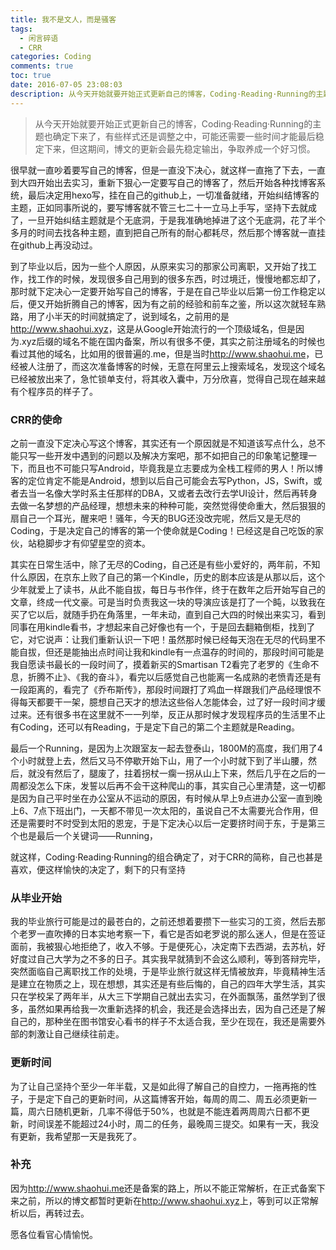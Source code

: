 ```yaml
---
title: 我不是文人，而是骚客
tags:
  - 闲言碎语
  - CRR
categories: Coding
comments: true
toc: true
date: 2016-07-05 23:08:03
description: 从今天开始就要开始正式更新自己的博客，Coding·Reading·Running的主题也确定下来了，有些样式还是调整之中，可能还需要一些时间才能最后稳定下来，但这期间，博文的更新会最先稳定输出，争取养成一个好习惯。
---
```



> 从今天开始就要开始正式更新自己的博客，Coding·Reading·Running的主题也确定下来了，有些样式还是调整之中，可能还需要一些时间才能最后稳定下来，但这期间，博文的更新会最先稳定输出，争取养成一个好习惯。
<!-- more -->

很早就一直吵着要写自己的博客，但是一直没下决心，就这样一直拖了下去，一直到大四开始出去实习，重新下狠心一定要写自己的博客了，然后开始各种找博客系统，最后决定用hexo写，挂在自己的github上，一切准备就绪，开始纠结博客的主题，正如同事所说的，要写博客就不管三七二十一立马上手写，坚持下去就成了，一旦开始纠结主题就是个无底洞，于是我准确地掉进了这个无底洞，花了半个多月的时间去找各种主题，直到把自己所有的耐心都耗尽，然后那个博客就一直挂在github上再没动过。

到了毕业以后，因为一些个人原因，从原来实习的那家公司离职，又开始了找工作，找工作的时候，发现很多自己用到的很多东西，时过境迁，慢慢地都忘却了，那时就下定决心一定要开始写自己的博客，于是在自己毕业以后第一份工作稳定以后，便又开始折腾自己的博客，因为有之前的经验和前车之鉴，所以这次就轻车熟路，用了小半天的时间就搞定了，说到域名，之前用的是<http://www.shaohui.xyz>，这是从Google开始流行的一个顶级域名，但是因为.xyz后缀的域名不能在国内备案，所以有很多不便，其实之前注册域名的时候也看过其他的域名，比如用的很普遍的.me，但是当时<http://www.shaohui.me>，已经被人注册了，而这次准备博客的时候，无意在阿里云上搜索域名，发现这个域名已经被放出来了，急忙锁单支付，将其收入囊中，万分欣喜，觉得自己现在越来越有个程序员的样子了。

### CRR的使命

之前一直没下定决心写这个博客，其实还有一个原因就是不知道该写点什么，总不能只写一些开发中遇到的问题以及解决方案吧，那不如把自己的印象笔记整理一下，而且也不可能只写Android，毕竟我是立志要成为全栈工程师的男人！所以博客的定位肯定不能是Android，想到以后自己可能会去写Python，JS，Swift，或者去当一名像大学时系主任那样的DBA，又或者去改行去学UI设计，然后再转身去做一名梦想的产品经理，想想未来的种种可能，突然觉得使命重大，然后狠狠的扇自己一个耳光，醒来吧！骚年，今天的BUG还没改完呢，然后又是无尽的Coding，于是决定自己的博客的第一个使命就是Coding！已经这是自己吃饭的家伙，站稳脚步才有仰望星空的资本。

其实在日常生活中，除了无尽的Coding，自己还是有些小爱好的，两年前，不知什么原因，在京东上败了自己的第一个Kindle，历史的剧本应该是从那以后，这个少年就爱上了读书，从此不能自拔，每日与书作伴，终于在数年之后开始写自己的文章，终成一代文豪。可是当时负责我这一块的导演应该是打了一个盹，以致我在买了它以后，就随手扔在角落里，一年未动，直到自己大四的时候出来实习，看到同事在用kindle看书，才想起来自己好像也有一个，于是回去翻箱倒柜，找到了它，对它说声：让我们重新认识一下吧！虽然那时候已经每天泡在无尽的代码里不能自拔，但还是能抽出点时间让我和kindle有一点温存的时间的，那段时间可能是我自愿读书最长的一段时间了，摸着新买的Smartisan T2看完了老罗的《生命不息，折腾不止》、《我的奋斗》，看完以后感觉自己也能离一名成熟的老愤青还是有一段距离的，看完了《乔布斯传》，那段时间跟打了鸡血一样跟我们产品经理恨不得每天都要干一架，臆想自己天才的想法这些俗人怎能体会，过了好一段时间才缓过来。还有很多书在这里就不一一列举，反正从那时候才发现程序员的生活里不止有Coding，还可以有Reading，于是定下自己的第二个主题就是Reading。

最后一个Running，是因为上次跟室友一起去登泰山，1800M的高度，我们用了4个小时就登上去，然后又马不停歇开始下山，用了一个小时就下到了半山腰，然后，就没有然后了，腿废了，拄着拐杖一瘸一拐从山上下来，然后几乎在之后的一周都没怎么下床，发誓以后再不会干这种爬山的事，其实自己心里清楚，这一切都是因为自己平时坐在办公室从不运动的原因，有时候从早上9点进办公室一直到晚上6、7点下班出门，一天都不带见一次太阳的，虽说自己不太需要光合作用，但还是需要时不时受到太阳的恩宠，于是下定决心以后一定要挤时间于东，于是第三个也是最后一个关键词——Running，

就这样，Coding·Reading·Running的组合确定了，对于CRR的简称，自己也甚是喜欢，便这样愉快的决定了，剩下的只有坚持

### 从毕业开始

我的毕业旅行可能是过的最苍白的，之前还想着要攒下一些实习的工资，然后去那个老罗一直吹捧的日本实地考察一下，看它是否如老罗说的那么迷人，但是在签证面前，我被狠心地拒绝了，收入不够。于是便死心，决定南下去西湖，去苏杭，好好度过自己大学为之不多的日子。其实我早就猜到不会这么顺利，等到答辩完毕，突然面临自己离职找工作的处境，于是毕业旅行就这样无情被放弃，毕竟精神生活是建立在物质之上，现在想想，其实还是有些后悔的，自己的四年大学生活，其实只在学校呆了两年半，从大三下学期自己就出去实习，在外面飘荡，虽然学到了很多，虽然如果再给我一次重新选择的机会，我还是会选择出去，因为自己还是了解自己的，那种坐在图书馆安心看书的样子不太适合我，至少在现在，我还是需要外部的刺激让自己继续往前走。

### 更新时间

为了让自己坚持个至少一年半载，又是如此得了解自己的自控力，一拖再拖的性子，于是定下自己的更新时间，从这篇博客开始，每周的周二、周五必须更新一篇，周六日随机更新，几率不得低于50%，也就是不能连着两周周六日都不更新，时间误差不能超过24小时，周二的任务，最晚周三提交。如果有一天，我没有更新，我希望那一天是我死了。

### 补充

因为<http://www.shaohui.me>还是备案的路上，所以不能正常解析，在正式备案下来之前，所以的博文都暂时更新在<http://www.shaohui.xyz>上，等到可以正常解析以后，再转过去。

愿各位看官心情愉悦。
 
